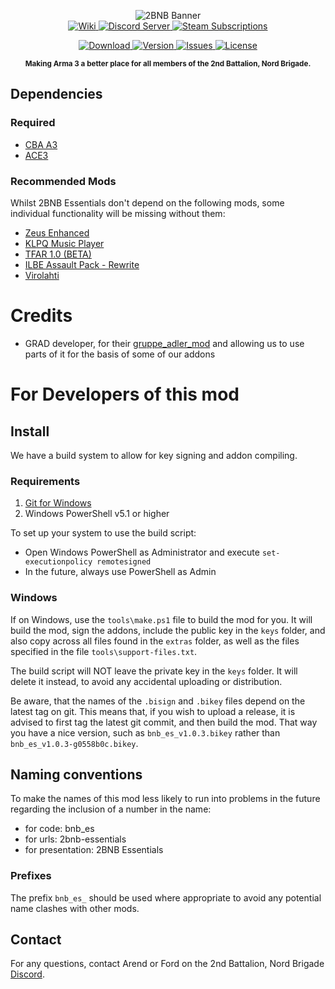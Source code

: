 <p align="center">
	<img src="https://github.com/2bnb/2bnb-essentials/raw/master/2BNB_Essentials_Github.png" alt="2BNB Banner" />
	<br />
	<a href="https://github.com/2bnb/2bnb-essentials/wiki">
		<img src="https://img.shields.io/badge/2BNB%20Extras-Wiki-orange.svg?style=for-the-badge&logo=github" alt="Wiki" />
	</a>
	<a href="https://discord.gg/DRaWNyf">
		<img src="https://img.shields.io/discord/532683310409842728.svg?label=Discord&logo=Discord&colorB=7289da&style=for-the-badge" alt="Discord Server">
	</a>
	<a href="https://steamcommunity.com/sharedfiles/filedetails/?id=2265728147">
		<img src="https://img.shields.io/endpoint.svg?url=https%3A%2F%2Fshieldsio-steam-workshop.jross.me%2F2265728147%2Fsubscriptions-text&style=for-the-badge" alt="Steam Subscriptions">
	</a>
</p>
<p align="center">
	<a href="https://steamcommunity.com/sharedfiles/filedetails/?id=2265728147">
		<img src="https://img.shields.io/steam/size/2265728147?label=Download&logo=steam" alt="Download" />
	</a>
	<a href="https://github.com/2bnb/2bnb-essentials/releases">
		<img src="https://img.shields.io/github/release/2bnb/2bnb-essentials.svg?label=Version" alt="Version" />
	</a>
	<a href="https://github.com/2bnb/2bnb-essentials/issues">
		<img src="http://img.shields.io/github/issues-raw/2bnb/2bnb-essentials.svg?label=Issues&style=flat" alt="Issues" />
	</a>
	<a href="https://github.com/2bnb/2bnb-essentials/blob/master/LICENCE">
		<img src="https://img.shields.io/github/license/2bnb/2bnb-essentials.svg?style=flat&label=Licence" alt="License">
	</a>
</p>
<p align="center"><sup><strong>Making Arma 3 a better place for all members of the 2nd Battalion, Nord Brigade.</strong></sup></p>

## Dependencies
### Required
- [CBA A3](https://steamcommunity.com/sharedfiles/filedetails/?id=450814997)
- [ACE3](https://steamcommunity.com/sharedfiles/filedetails/?id=463939057)

### Recommended Mods
Whilst 2BNB Essentials don't depend on the following mods, some individual functionality will be missing without them:
- [Zeus Enhanced](https://steamcommunity.com/sharedfiles/filedetails/?id=1779063631)
- [KLPQ Music Player](https://steamcommunity.com/sharedfiles/filedetails/?id=1241545493)
- [TFAR 1.0 (BETA)](https://steamcommunity.com/sharedfiles/filedetails/?id=894678801)
- [ILBE Assault Pack - Rewrite](https://steamcommunity.com/sharedfiles/filedetails/?id=1875281645)
- [Virolahti](https://steamcommunity.com/sharedfiles/filedetails/?id=1926513010)

# Credits
- GRAD developer, for their [gruppe_adler_mod](https://github.com/gruppe-adler/gruppe_adler_mod) and allowing us to use parts of it for the basis of some of our addons


# For Developers of this mod
## Install
We have a build system to allow for key signing and addon compiling.

### Requirements
1. [Git for Windows](https://git-scm.com/download/win)
1. Windows PowerShell v5.1 or higher

To set up your system to use the build script:
- Open Windows PowerShell as Administrator and execute `set-executionpolicy remotesigned`
- In the future, always use PowerShell as Admin

### Windows
If on Windows, use the `tools\make.ps1` file to build the mod for you. It will build the mod, sign the addons, include the public key in the `keys` folder, and also copy across all files found in the `extras` folder, as well as the files specified in the file `tools\support-files.txt`.

The build script will NOT leave the private key in the `keys` folder. It will delete it instead, to avoid any accidental uploading or distribution.

Be aware, that the names of the `.bisign` and `.bikey` files depend on the latest tag on git. This means that, if you wish to upload a release, it is advised to first tag the latest git commit, and then build the mod. That way you have a nice version, such as `bnb_es_v1.0.3.bikey` rather than `bnb_es_v1.0.3-g0558b0c.bikey`.

## Naming conventions
To make the names of this mod less likely to run into problems in the future regarding the inclusion of a number in the name:
- for code: bnb_es
- for urls: 2bnb-essentials
- for presentation: 2BNB Essentials

### Prefixes
The prefix `bnb_es_` should be used where appropriate to avoid any potential name clashes with other mods.

## Contact
For any questions, contact Arend or Ford on the 2nd Battalion, Nord Brigade [Discord](https://discord.gg/DRaWNyf).
